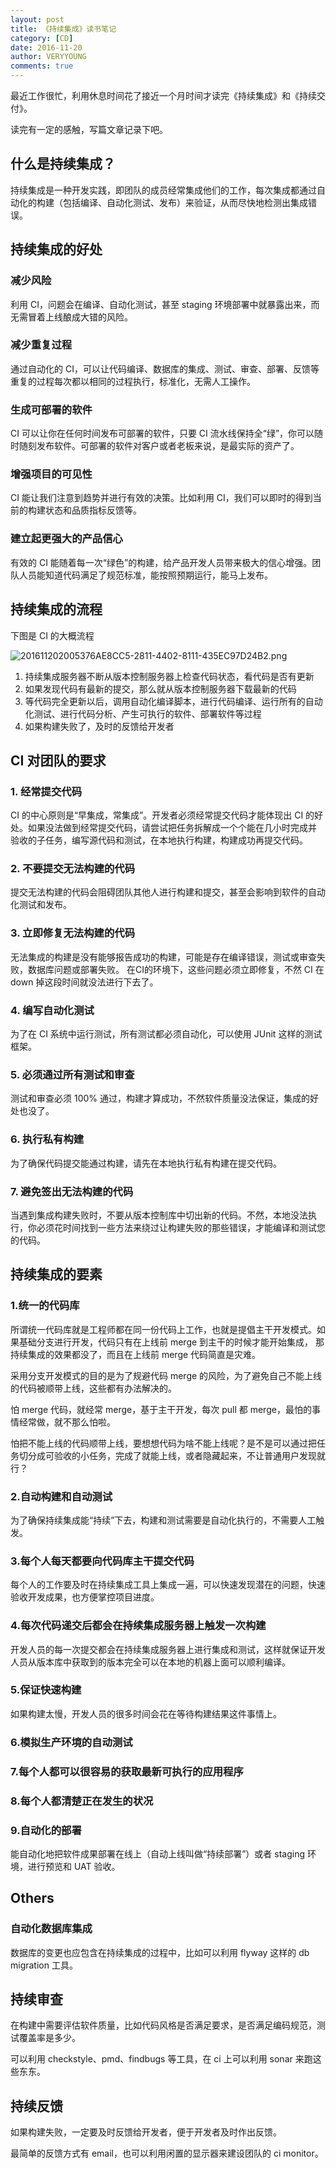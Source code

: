 ```yaml
---
layout: post
title: 《持续集成》读书笔记
category: [CD]
date: 2016-11-20
author: VERYYOUNG
comments: true
---
```


最近工作很忙，利用休息时间花了接近一个月时间才读完《持续集成》和《持续交付》。

读完有一定的感触，写篇文章记录下吧。


<!-- more -->

## 什么是持续集成？
持续集成是一种开发实践，即团队的成员经常集成他们的工作，每次集成都通过自动化的构建（包括编译、自动化测试、发布）来验证，从而尽快地检测出集成错误。

## 持续集成的好处

### 减少风险
利用 CI，问题会在编译、自动化测试，甚至 staging 环境部署中就暴露出来，而无需冒着上线酿成大错的风险。

### 减少重复过程
通过自动化的 CI，可以让代码编译、数据库的集成、测试、审查、部署、反馈等重复的过程每次都以相同的过程执行，标准化，无需人工操作。


### 生成可部署的软件
CI 可以让你在任何时间发布可部署的软件，只要 CI 流水线保持全“绿”，你可以随时随刻发布软件。可部署的软件对客户或者老板来说，是最实际的资产了。

### 增强项目的可见性
CI 能让我们注意到趋势并进行有效的决策。比如利用 CI，我们可以即时的得到当前的构建状态和品质指标反馈等。

### 建立起更强大的产品信心
有效的 CI 能随着每一次“绿色”的构建，给产品开发人员带来极大的信心增强。团队人员能知道代码满足了规范标准，能按照预期运行，能马上发布。


## 持续集成的流程

下图是 CI 的大概流程

![201611202005376AE8CC5-2811-4402-8111-435EC97D24B2.png](http://78rd4j.com1.z0.glb.clouddn.com/201611202005376AE8CC5-2811-4402-8111-435EC97D24B2.png)

1. 持续集成服务器不断从版本控制服务器上检查代码状态，看代码是否有更新
2. 如果发现代码有最新的提交，那么就从版本控制服务器下载最新的代码
3. 等代码完全更新以后，调用自动化编译脚本，进行代码编译、运行所有的自动化测试、进行代码分析、产生可执行的软件、部署软件等过程
4. 如果构建失败了，及时的反馈给开发者

## CI 对团队的要求

### 1. 经常提交代码
CI 的中心原则是“早集成，常集成”。开发者必须经常提交代码才能体现出 CI 的好处。如果没法做到经常提交代码，请尝试把任务拆解成一个个能在几小时完成并
验收的子任务，编写源代码和测试，在本地执行构建，构建成功再提交代码。

### 2. 不要提交无法构建的代码
提交无法构建的代码会阻碍团队其他人进行构建和提交，甚至会影响到软件的自动化测试和发布。

### 3. 立即修复无法构建的代码
无法集成的构建是没有能够报告成功的构建，可能是存在编译错误，测试或审查失败，数据库问题或部署失败。
在CI的环境下，这些问题必须立即修复，不然 CI 在 down 掉这段时间就没法进行下去了。

### 4. 编写自动化测试
为了在 CI 系统中运行测试，所有测试都必须自动化，可以使用 JUnit 这样的测试框架。

### 5. 必须通过所有测试和审查
测试和审查必须 100% 通过，构建才算成功，不然软件质量没法保证，集成的好处也没了。

### 6. 执行私有构建
为了确保代码提交能通过构建，请先在本地执行私有构建在提交代码。

### 7. 避免签出无法构建的代码
当遇到集成构建失败时，不要从版本控制库中切出新的代码。不然，本地没法执行，你必须花时间找到一些方法来绕过让构建失败的那些错误，才能编译和测试您的代码。

## 持续集成的要素

### 1.统一的代码库
所谓统一代码库就是工程师都在同一份代码上工作，也就是提倡主干开发模式。如果基础分支进行开发，代码只有在上线前 merge 到主干的时候才能开始集成，
那持续集成的效果都没了，而且在上线前 merge 代码简直是灾难。

采用分支开发模式的目的是为了规避代码 merge 的风险，为了避免自己不能上线的代码被顺带上线，这些都有办法解决的。

怕 merge 代码，就经常 merge，基于主干开发，每次 pull 都 merge，最怕的事情经常做，就不那么怕啦。

怕把不能上线的代码顺带上线，要想想代码为啥不能上线呢？是不是可以通过把任务切分成可验收的小任务，完成了就能上线，或者隐藏起来，不让普通用户发现就行？

### 2.自动构建和自动测试
为了确保持续集成能“持续”下去，构建和测试需要是自动化执行的，不需要人工触发。

### 3.每个人每天都要向代码库主干提交代码
每个人的工作要及时在持续集成工具上集成一遍，可以快速发现潜在的问题，快速验收开发成果，也方便掌控项目进度。

### 4.每次代码递交后都会在持续集成服务器上触发一次构建
开发人员的每一次提交都会在持续集成服务器上进行集成和测试，这样就保证开发人员从版本库中获取到的版本完全可以在本地的机器上面可以顺利编译。

### 5.保证快速构建
如果构建太慢，开发人员的很多时间会花在等待构建结果这件事情上。

### 6.模拟生产环境的自动测试

### 7.每个人都可以很容易的获取最新可执行的应用程序

### 8.每个人都清楚正在发生的状况

### 9.自动化的部署
能自动化地把软件成果部署在线上（自动上线叫做“持续部署”）或者 staging 环境，进行预览和 UAT 验收。


## Others

### 自动化数据库集成
数据库的变更也应包含在持续集成的过程中，比如可以利用 flyway 这样的 db migration 工具。

## 持续审查
在构建中需要评估软件质量，比如代码风格是否满足要求，是否满足编码规范，测试覆盖率是多少。

可以利用 checkstyle、pmd、findbugs 等工具，在 ci 上可以利用 sonar 来跑这些东东。

##  持续反馈

如果构建失败，一定要及时反馈给开发者，便于开发者及时作出反馈。

最简单的反馈方式有 email，也可以利用闲置的显示器来建设团队的 ci monitor。